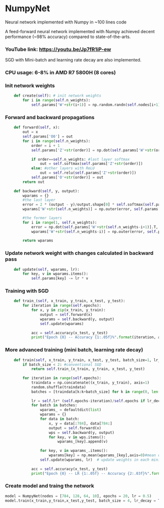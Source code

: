 # NumpyNet
Neural network implemented with Numpy in ~100 lines code

A feed-forward neural network implemented with Numpy achieved decent performance (~98% accuracy) compared to state-of-the-arts.

### YouTube link: https://youtu.be/Jp7fR1iP-ew

SGD with Mini-batch and learning rate decay are also implemented.

### CPU usage: 6-8% in AMD R7 5800H (8 cores)

### Init network weights
```python
    def create(self): # init network weights
        for i in range(self.n_weights):
            self.params['W'+str(i+1)] = np.random.randn(self.nodes[i+1], self.nodes[i]) * np.sqrt(1. / self.nodes[i+1]) #multiply with small values
```


### Forward and backward propagations
```python
    def forward(self, x):
        out = x
        self.params['O0'] = out
        for i in range(self.n_weights):
            order = i + 1
            self.params['Z'+str(order)] = np.dot(self.params['W'+str(order)], out)
             
            if order==self.n_weights: #last layer softmax
                out = self.softmax(self.params['Z'+str(order)])
            else: #other layers with ReLU
                out = self.relu(self.params['Z'+str(order)])
            self.params['O'+str(order)] = out
        return out
    
    def backward(self, y, output):
        wparams = {}
        #the last layer
        error = 2 * (output - y)/output.shape[0] * self.softmax(self.params['Z'+str(self.n_weights)], deriv=True)
        wparams['W'+str(self.n_weights)] = np.outer(error, self.params['O'+str(self.n_weights-1)])

        #the former layers
        for i in range(1, self.n_weights):
            error = np.dot(self.params['W'+str(self.n_weights-i+1)].T, error) * self.relu(self.params['Z'+str(self.n_weights-i)], deriv=True)
            wparams['W'+str(self.n_weights-i)] = np.outer(error, self.params['O'+str(self.n_weights-i-1)])
            
        return wparams
```
### Update network weight with changes calculated in backward pass
```python
    def update(self, wparams, lr):
        for key, v in wparams.items():
            self.params[key] -= lr * v 
```
### Training with SGD
```python
    def train_(self, x_train, y_train, x_test, y_test):
        for iteration in range(self.epochs):
            for x, y in zip(x_train, y_train):
                output = self.forward(x)
                wparams = self.backward(y, output)
                self.update(wparams)
                
            acc = self.accuracy(x_test, y_test)
            print("Epoch {0} -- Accuracy {1:.05f}%".format(iteration, acc))
```
### More advanced training (mini batch, learning rate decay)
```python
    def train(self, x_train, y_train, x_test, y_test, batch_size=1, lr_decay = False):
        if batch_size < 2: #conventional SGD
            return self.train_(x_train, y_train, x_test, y_test)
        
        for iteration in range(self.epochs):
            traindata = np.concatenate((x_train, y_train), axis=1)
            random.shuffle(traindata)
            batches = [traindata[k:k+batch_size] for k in range(0, len(traindata), batch_size)] # mini batch
            
            lr = self.lr* (self.epochs-iteration)/self.epochs if lr_decay else self.lr # learning rate decay
            for batch in batches:
                wparams_ = defaultdict(list)
                wparams = {}
                for data in batch:
                    x, y = data[:784], data[784:]
                    output = self.forward(x)
                    wps = self.backward(y, output)
                    for key, v in wps.items():
                        wparams_[key].append(v)
                        
                for key, v in wparams_.items():        
                    wparams[key] = np.mean(wparams_[key],axis=0)#mean of mini batch weight changes
                self.update(wparams, lr)  # update weights in each mini batch
                
            acc = self.accuracy(x_test, y_test)
            print("Epoch {0} -- LR {1:.05f} -- Accuracy {2:.03f}%".format(iteration,lr, acc*100))        
```

### Create model and traing the network
```python
model = NumpyNet(nodes = [784, 128, 64, 10], epochs = 20, lr = 0.5)
model.train(x_train,y_train,x_test,y_test, batch_size = 4, lr_decay = True)
```
